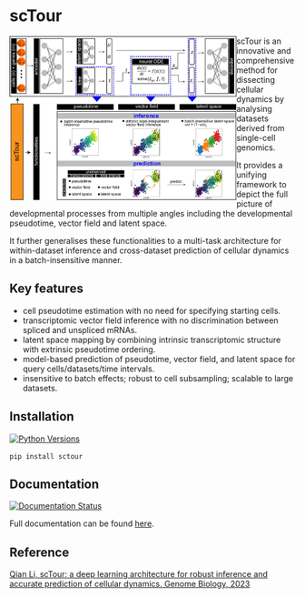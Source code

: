 
# scTour

<img src="https://github.com/LiQian-XC/sctour/blob/main/docs/source/_static/img/scTour_head_image.png" width="400px" align="left">

scTour is an innovative and comprehensive method for dissecting cellular dynamics by analysing datasets derived from single-cell genomics.

It provides a unifying framework to depict the full picture of developmental processes from multiple angles including the developmental pseudotime, vector field and latent space.

It further generalises these functionalities to a multi-task architecture for within-dataset inference and cross-dataset prediction of cellular dynamics in a batch-insensitive manner.  
  
## Key features

- cell pseudotime estimation with no need for specifying starting cells.
- transcriptomic vector field inference with no discrimination between spliced and unspliced mRNAs.
- latent space mapping by combining intrinsic transcriptomic structure with extrinsic pseudotime ordering.
- model-based prediction of pseudotime, vector field, and latent space for query cells/datasets/time intervals.
- insensitive to batch effects; robust to cell subsampling; scalable to large datasets.

## Installation

[![Python Versions](https://img.shields.io/badge/python-3.7+-brightgreen.svg)](https://pypi.org/project/sctour)

```console
pip install sctour
```

## Documentation

[![Documentation Status](https://readthedocs.org/projects/sctour/badge/?version=latest)](https://sctour.readthedocs.io/en/latest/?badge=latest)

Full documentation can be found [here](https://sctour.readthedocs.io/en/latest/).

## Reference

[Qian Li, scTour: a deep learning architecture for robust inference and accurate prediction of cellular dynamics. Genome Biology, 2023](https://genomebiology.biomedcentral.com/articles/10.1186/s13059-023-02988-9)
